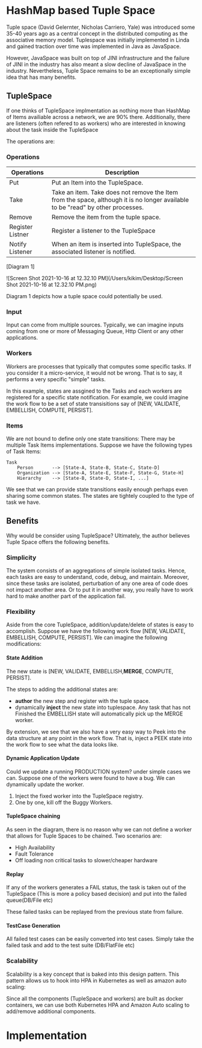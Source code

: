 # HashMap based Tuple Space



Tuple space (David Gelernter, Nicholas Carriero, Yale) was introduced some 35-40 years ago as a central concept in the distributed computing as the associative memory model.  Tuplespace was initially implemented in Linda and gained traction over time was implemented in Java as JavaSpace. 

However, JavaSpace was built on top of JINI infrastructure and the failure of JINI in the industry has also meant a slow decline of JavaSpace in the industry.  Nevertheless, Tuple Space remains to be an exceptionally simple idea that has many benefits.



## TupleSpace

If one thinks of TupleSpace implmentation as nothing more than HashMap of Items availiable across a network, we are 90% there.  Additionally, there are listeners (often refered to as workers) who are interested in knowing about the task inside the TupleSpace 

The operations are:

### Operations

| Operations       | Description                                                  |
| ---------------- | ------------------------------------------------------------ |
| Put              | Put an Item into the TupleSpace.                             |
| Take             | Take an item.  Take does not remove the Item from the space, although it is no longer available to be "read" by other processes. |
| Remove           | Remove the item from the tuple space.                        |
| Register Listner | Register a listener to the TupleSpace                        |
| Notify Listener  | When an item is inserted into TupleSpace, the associated listener is notified. |

 

[Diagram 1]

![Screen Shot 2021-10-16 at 12.32.10 PM](/Users/kikim/Desktop/Screen Shot 2021-10-16 at 12.32.10 PM.png)



Diagram 1 depicts how a tuple space could potentially be used. 

### Input

Input can come from multiple sources.  Typically, we can imagine inputs coming from one or more of Messaging Queue, Http Client or any other applications. 

### Workers

Workers are processes that typically that computes some specific tasks.  If you consider it a micro-service, it would not be wrong.  That is to say, it performs a very specific "simple" tasks.

In this example, states are assgined to the Tasks and each workers are registered for a specific state notification.  For example, we could imagine the work flow to be a set of state transisitions say of [NEW, VALIDATE, EMBELLISH, COMPUTE, PERSIST].  

### Items

We are not bound to define only one state transitions:  There may be multiple Task Items implementations.  Suppose we have the following types of Task Items:

```
Task
    Person       --> [State-A, State-B, State-C, State-D]
    Organization --> [State-A, State-E, State-F, State-G, State-H]
    Hierarchy    --> [State-B, State-D, State-I, ...]
```

We see that we can provide state transitions easily enough perhaps even sharing some common states.  The states are tightely coupled to the type of task we have.  



### 

## Benefits

Why would be consider using TupleSpace?  Ultimately, the author believes Tuple Space offers the following benefits.

### Simplicity

The system consists of an aggregations of simple isolated tasks.  Hence, each tasks are easy to understand, code, debug, and maintain.  Moreover, since these tasks are isolated, perturbation of any one area of code does not impact another area.  Or to put it in another way, you really have to work hard to make another part of the application fail.

### Flexibility

Aside from the core TupleSpace, addition/update/delete of states is easy to accomplish.  Suppose we have the following work flow [NEW, VALIDATE, EMBELLISH, COMPUTE, PERSIST].    We can imagine the following modifications:

#### State Addition

The new state is [NEW, VALIDATE, EMBELLISH,**MERGE**, COMPUTE, PERSIST]. 

The steps to adding the additional states are:

* **author** the new step and register with the tuple space.
* dynamically **inject** the new state into  tuplespace.  Any task that has not Finished the EMBELLISH state will automatically pick up the MERGE worker.

By extension, we see that we also have a very easy way to Peek into the data structure at any point in the work flow.  That is, inject a PEEK state into the work flow to see what the data looks like.

#### Dynamic Application Update

Could we update a running PRODUCTION system?  under simple cases we can.   Suppose one of the workers were found to have a bug.  We can dynamically update the worker.

1. Inject the fixed worker into the TupleSpace registry.
2. One by one, kill off the Buggy Workers.



#### TupleSpace chaining

As seen in the diagram, there is no reason why we can not define a worker that allows for Tuple Spaces to be chained. Two scenarios are:

* High Availability
* Fault Tolerance
* Off loading non critical tasks to slower/cheaper hardware

#### Replay

If any of the workers generates a FAIL status, the task is taken out of the TupleSpace (This is more a policy based decision) and put into the failed queue(DB/File etc)

These failed tasks can be replayed from the previous state from failure.

#### TestCase Generation

All failed test cases can be easily converted into test cases.   Simply take the failed task and add to the test suite (DB/FlatFile etc)

### Scalability

Scalability is a key concept that is baked into this design pattern.  This pattern allows us to hook into HPA in Kubernetes as well as amazon auto scaling:

Since all the components (TupleSpace and workers) are built as docker containers, we can use both Kubernetes HPA and Amazon Auto scaling to add/remove additional components.



# Implementation